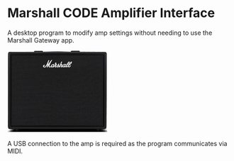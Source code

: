 # Marshall CODE Amplifier Interface
A desktop program to modify amp settings without needing to use the Marshall Gateway app.

![](/designer/resources/code50.png)

A USB connection to the amp is required as the program communicates via MIDI.